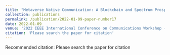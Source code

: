 ```yaml
---
title: "Metaverse Native Communication: A Blockchain and Spectrum Prospective"
collection: publications
permalink: /publication/2022-01-09-paper-number17
date: 2022-01-09
venue: '2022 IEEE International Conference on Communications Workshop - SSI-Blockchain'
citation: 'Please search the paper for citation'
---
```

Recommended citation: Please search the paper for citation